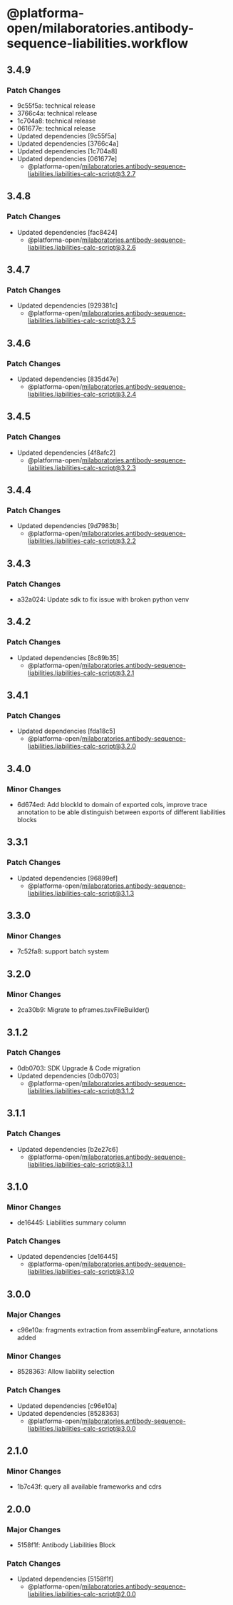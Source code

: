 # @platforma-open/milaboratories.antibody-sequence-liabilities.workflow

## 3.4.9

### Patch Changes

- 9c55f5a: technical release
- 3766c4a: technical release
- 1c704a8: technical release
- 061677e: technical release
- Updated dependencies [9c55f5a]
- Updated dependencies [3766c4a]
- Updated dependencies [1c704a8]
- Updated dependencies [061677e]
  - @platforma-open/milaboratories.antibody-sequence-liabilities.liabilities-calc-script@3.2.7

## 3.4.8

### Patch Changes

- Updated dependencies [fac8424]
  - @platforma-open/milaboratories.antibody-sequence-liabilities.liabilities-calc-script@3.2.6

## 3.4.7

### Patch Changes

- Updated dependencies [929381c]
  - @platforma-open/milaboratories.antibody-sequence-liabilities.liabilities-calc-script@3.2.5

## 3.4.6

### Patch Changes

- Updated dependencies [835d47e]
  - @platforma-open/milaboratories.antibody-sequence-liabilities.liabilities-calc-script@3.2.4

## 3.4.5

### Patch Changes

- Updated dependencies [4f8afc2]
  - @platforma-open/milaboratories.antibody-sequence-liabilities.liabilities-calc-script@3.2.3

## 3.4.4

### Patch Changes

- Updated dependencies [9d7983b]
  - @platforma-open/milaboratories.antibody-sequence-liabilities.liabilities-calc-script@3.2.2

## 3.4.3

### Patch Changes

- a32a024: Update sdk to fix issue with broken python venv

## 3.4.2

### Patch Changes

- Updated dependencies [8c89b35]
  - @platforma-open/milaboratories.antibody-sequence-liabilities.liabilities-calc-script@3.2.1

## 3.4.1

### Patch Changes

- Updated dependencies [fda18c5]
  - @platforma-open/milaboratories.antibody-sequence-liabilities.liabilities-calc-script@3.2.0

## 3.4.0

### Minor Changes

- 6d674ed: Add blockId to domain of exported cols, improve trace annotation to be able distinguish between exports of different liabilities blocks

## 3.3.1

### Patch Changes

- Updated dependencies [96899ef]
  - @platforma-open/milaboratories.antibody-sequence-liabilities.liabilities-calc-script@3.1.3

## 3.3.0

### Minor Changes

- 7c52fa8: support batch system

## 3.2.0

### Minor Changes

- 2ca30b9: Migrate to pframes.tsvFileBuilder()

## 3.1.2

### Patch Changes

- 0db0703: SDK Upgrade & Code migration
- Updated dependencies [0db0703]
  - @platforma-open/milaboratories.antibody-sequence-liabilities.liabilities-calc-script@3.1.2

## 3.1.1

### Patch Changes

- Updated dependencies [b2e27c6]
  - @platforma-open/milaboratories.antibody-sequence-liabilities.liabilities-calc-script@3.1.1

## 3.1.0

### Minor Changes

- de16445: Liabilities summary column

### Patch Changes

- Updated dependencies [de16445]
  - @platforma-open/milaboratories.antibody-sequence-liabilities.liabilities-calc-script@3.1.0

## 3.0.0

### Major Changes

- c96e10a: fragments extraction from assemblingFeature, annotations added

### Minor Changes

- 8528363: Allow liability selection

### Patch Changes

- Updated dependencies [c96e10a]
- Updated dependencies [8528363]
  - @platforma-open/milaboratories.antibody-sequence-liabilities.liabilities-calc-script@3.0.0

## 2.1.0

### Minor Changes

- 1b7c43f: query all available frameworks and cdrs

## 2.0.0

### Major Changes

- 5158f1f: Antibody Liabilities Block

### Patch Changes

- Updated dependencies [5158f1f]
  - @platforma-open/milaboratories.antibody-sequence-liabilities.liabilities-calc-script@2.0.0
